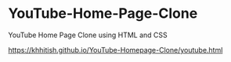 # YouTube-Home-Page-Clone
YouTube Home Page Clone using HTML and CSS

https://khhitish.github.io/YouTube-Homepage-Clone/youtube.html
